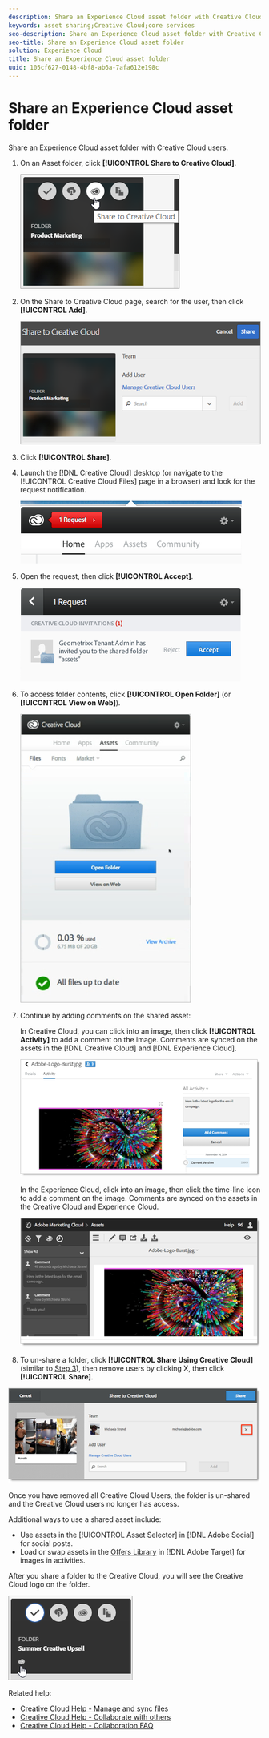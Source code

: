 ```yaml
---
description: Share an Experience Cloud asset folder with Creative Cloud users.
keywords: asset sharing;Creative Cloud;core services
seo-description: Share an Experience Cloud asset folder with Creative Cloud users.
seo-title: Share an Experience Cloud asset folder
solution: Experience Cloud
title: Share an Experience Cloud asset folder
uuid: 105cf627-0148-4bf8-ab6a-7afa612e198c
---
```


# Share an Experience Cloud asset folder

Share an Experience Cloud asset folder with Creative Cloud users.

1. On an Asset folder, click **[!UICONTROL Share to Creative Cloud]**.

   ![Step Result](assets/asset-share-cc.png) 
1. On the Share to Creative Cloud page, search for the user, then click **[!UICONTROL Add]**.

   ![](assets/asset-share-cc-page.png) 

1. Click **[!UICONTROL Share]**.
1. Launch the [!DNL Creative Cloud] desktop (or navigate to the [!UICONTROL Creative Cloud Files] page in a browser) and look for the request notification.

   ![](assets/cc_share_request.png) 
1. Open the request, then click **[!UICONTROL Accept]**.

   ![Step Result](assets/cc_share_accept.png) 
1. To access folder contents, click **[!UICONTROL Open Folder]** (or **[!UICONTROL View on Web]**).

   ![Step Result](assets/creative_cloud_open_folder.png) 
1. Continue by adding comments on the shared asset:

   In Creative Cloud, you can click into an image, then click **[!UICONTROL Activity]** to add a comment on the image. Comments are synced on the assets in the [!DNL Creative Cloud] and [!DNL Experience Cloud]. 

   ![](assets/asset_comment_cc.png) 

   In the Experience Cloud, click into an image, then click the time-line icon to add a comment on the image. Comments are synced on the assets in the Creative Cloud and Experience Cloud. 

   ![](assets/asset_comment_mac.png) 

 1. To un-share a folder, click **[!UICONTROL Share Using Creative Cloud]** (similar to [Step 3](../experience-cloud-assets/t-share-creative-cloud.md#step_BA17CFA185284641A9B878BA29551996)), then remove users by clicking X, then click **[!UICONTROL Share]**.

   ![](assets/asset_remove_user.png) 

   Once you have removed all Creative Cloud Users, the folder is un-shared and the Creative Cloud users no longer has access. 

Additional ways to use a shared asset include: 

* Use assets in the [!UICONTROL Asset Selector] in [!DNL Adobe Social] for social posts.
* Load or swap assets in the [Offers Library](https://docs.adobe.com/help/en/target/using/experiences/offers/manage-content.html) in [!DNL Adobe Target] for images in activities.

After you share a folder to the Creative Cloud, you will see the Creative Cloud logo on the folder. 

![](assets/asset-cc-logo.png) 

Related help:

* [Creative Cloud Help - Manage and sync files](https://helpx.adobe.com/creative-cloud/help/sync-files.html)
* [Creative Cloud Help - Collaborate with others](https://helpx.adobe.com/creative-cloud/help/collaboration.html)
* [Creative Cloud Help - Collaboration FAQ](https://helpx.adobe.com/creative-cloud/help/collaboration-faq.html)
